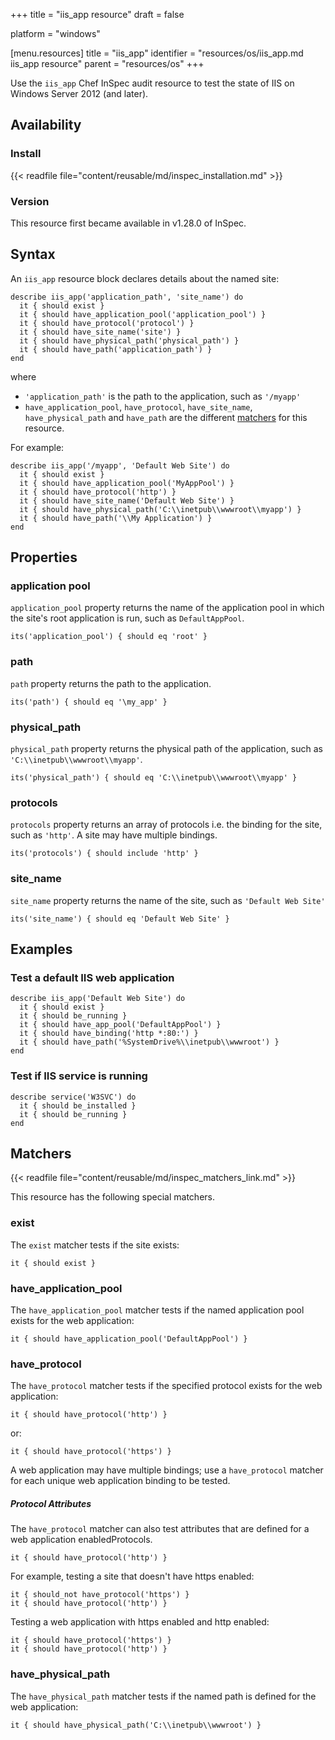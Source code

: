 +++
title = "iis_app resource"
draft = false

platform = "windows"

[menu.resources]
    title = "iis_app"
    identifier = "resources/os/iis_app.md iis_app resource"
    parent = "resources/os"
+++

Use the `iis_app` Chef InSpec audit resource to test the state of IIS on Windows Server 2012 (and later).

## Availability

### Install

{{< readfile file="content/reusable/md/inspec_installation.md" >}}

### Version

This resource first became available in v1.28.0 of InSpec.

## Syntax

An `iis_app` resource block declares details about the named site:

    describe iis_app('application_path', 'site_name') do
      it { should exist }
      it { should have_application_pool('application_pool') }
      it { should have_protocol('protocol') }
      it { should have_site_name('site') }
      it { should have_physical_path('physical_path') }
      it { should have_path('application_path') }
    end

where

- `'application_path'` is the path to the application, such as `'/myapp'`
- `have_application_pool`, `have_protocol`, `have_site_name`, `have_physical_path` and `have_path` are the different [matchers](#matchers) for this resource.

For example:

    describe iis_app('/myapp', 'Default Web Site') do
      it { should exist }
      it { should have_application_pool('MyAppPool') }
      it { should have_protocol('http') }
      it { should have_site_name('Default Web Site') }
      it { should have_physical_path('C:\\inetpub\\wwwroot\\myapp') }
      it { should have_path('\\My Application') }
    end

## Properties

### application pool

`application_pool` property returns the name of the application pool in which the site's root application is run, such as `DefaultAppPool`.

    its('application_pool') { should eq 'root' }

### path

`path` property returns the path to the application.

    its('path') { should eq '\my_app' }

### physical_path

`physical_path` property returns the physical path of the application, such as `'C:\\inetpub\\wwwroot\\myapp'`.

    its('physical_path') { should eq 'C:\\inetpub\\wwwroot\\myapp' }

### protocols

`protocols` property returns an array of protocols i.e. the binding for the site, such as `'http'`. A site may have multiple bindings.

    its('protocols') { should include 'http' }

### site_name

`site_name` property returns the name of the site, such as `'Default Web Site'`

    its('site_name') { should eq 'Default Web Site' }


## Examples

### Test a default IIS web application

    describe iis_app('Default Web Site') do
      it { should exist }
      it { should be_running }
      it { should have_app_pool('DefaultAppPool') }
      it { should have_binding('http *:80:') }
      it { should have_path('%SystemDrive%\\inetpub\\wwwroot') }
    end

### Test if IIS service is running

    describe service('W3SVC') do
      it { should be_installed }
      it { should be_running }
    end

## Matchers

{{< readfile file="content/reusable/md/inspec_matchers_link.md" >}}

This resource has the following special matchers.

### exist

The `exist` matcher tests if the site exists:

    it { should exist }

### have_application_pool

The `have_application_pool` matcher tests if the named application pool exists for the web application:

    it { should have_application_pool('DefaultAppPool') }

### have_protocol

The `have_protocol` matcher tests if the specified protocol exists for the web application:

    it { should have_protocol('http') }

or:

    it { should have_protocol('https') }

A web application may have multiple bindings; use a `have_protocol` matcher for each unique web application binding to be tested.

##### Protocol Attributes

The `have_protocol` matcher can also test attributes that are defined for a web application enabledProtocols.

    it { should have_protocol('http') }

For example, testing a site that doesn't have https enabled:

    it { should_not have_protocol('https') }
    it { should have_protocol('http') }

Testing a web application with https enabled and http enabled:

    it { should have_protocol('https') }
    it { should have_protocol('http') }

### have_physical_path

The `have_physical_path` matcher tests if the named path is defined for the web application:

    it { should have_physical_path('C:\\inetpub\\wwwroot') }
